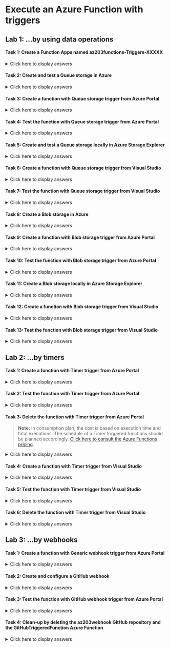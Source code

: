# Execute an Azure Function with triggers

## Lab 1: …by using data operations

#### Task 1: Create a Function Apps named az203functions-Triggers-XXXXX

<details>
<summary>Click here to display answers</summary>

1. In [**Azure Portal**](https://portal.azure.com), in the **Favorites** menu, click **App Services**

1. Click on the button **Add**

1. In the **Marketplace** blade, click **Function App**

1. Click **Create**

1. In the **Function App** blade, under **App name**, replace XXXXX by a unique name and type *az203functions-Triggers-XXXXX*

1. Under **Subscription**, select your active and valid subscription

1. Under **Resource Group**, select **Use existing**, then select the *az203-rg* resource group

1. Under **OS**, leave the default value to **Windows**

1. Under **Hosting Plan**, leave the default value to **Consumption Plan**

    > **Note:** Hosting plan that defines how resources are allocated to your function app. In the default **Consumption Plan**, resources are added dynamically as required by your functions. In this serverless hosting, you only pay for the time your functions run. When you run in an **App Service Plan**, you must manage the scaling of your function app.

1. Under **Location**, select the nearest location

1. Under **Runtime Stack**, select **.NET**

   > **Note:** Choose a runtime that supports your favorite function programming language. Choose .NET for C# and F# functions.

1. Under **Storage**, select **Use existing**, then select the *az203storageaccountXXXXX* you created in a previous module

1. Under **Application Insights**, select **Disabled**

1. Click **Create**

</details>

#### Task 2: Create and test a Queue storage in Azure

<details>
<summary>Click here to display answers</summary>

1. In [**Azure Portal**](https://portal.azure.com), in the **Favorites** menu, click **Storage accounts**

1. Click *az203storageaccountXXXXX* created in a previous lab

1. In the **Storage account** blade, click **Queues** in the menu

1. In the **Queues** blade, click on the button **Queue** in order to add a new queue

1. In the **Add queue** dialog, under **Queue name**, type *function-queue*

1. In the **Queues** blade, click *function-queue*

1. In the *function-queue* blade, click on the button **Add message**

1. In the **Add message to queue** dialog, under **Message text**, type *Alpha*

1. Click **OK**

1. Repeat the last two steps to add the messages *Beta* and *Omega*

1. In the *function-queue* blade, check that the messages has been added to the queue

1. Select the message *Beta*

1. Click on the button **Dequeue message**

1. In the **Dequeue first message** dialog, click **Yes**

    The message *Alpha* will be removed from the queue. 
    
    > **Note:** A queue is first in, first-out.

1. Click on the button **Clear queue**

1. In the **Dequeue all messages** dialog, click **Yes**

    All the messages should be removed from the queue.

</details>

#### Task 3: Create a function with Queue storage trigger from Azure Portal

<details>
<summary>Click here to display answers</summary>

1. Go to the *az203functions-Triggers-XXXXX* **Function App** 

1. Click **Functions**

1. Click **New function**

1. Select **Azure Queue Storage trigger**

1. In the **Extensions not Installed** dialog, click **Install**

1. In the **Extensions Installation Succeeded** dialog, click **Continue**

1. In the **New Function** dialog, under **Name**, type *QueueTriggeredFunction*

1. Under **Queue name**, type *function-queue*

1. Under **Storage account connection**, click **new**

1. In the **Storage Account** blade, select *az203storageaccountXXXXX*

1. Click **Create**

</details>

#### Task 4: Test the function with Queue storage trigger from Azure Portal

<details>
<summary>Click here to display answers</summary>

1. Open a new tab and navigate to [**Azure Portal**](https://portal.azure.com), in the **Favorites** menu, click **Storage accounts** and select *az203storageaccountXXXXX*

1. Click **Queues** and select *function-queue*

1. Go back in the tab with the *QueueTriggeredFunction* blade, click **Run**

    The **Request body** displays the message sent to the queue. The **Logs** displays the information with the message content.

1. Update the **Request body** with the message *testfromFunctionApp* and click **Run**

    The **Logs** should display "C# Queue trigger function processed: testfromFunctionApp"

1. Go to the other tab with the **Queue Storage** blade, and click **Add message**

1. In the **Add message to queue** dialog, under **Message text**, type *testFromQueue*, and click **OK**

1. Click **Refresh**

1. Go back to the tab with the *QueueTriggeredFunction* blade, check the **Logs**

    The **Logs** should display "C# Queue trigger function processed: testFromQueue"

</details>

#### Task 5: Create and test a Queue storage locally in Azure Storage Explorer

<details>
<summary>Click here to display answers</summary>

1. Start **Microsoft Azure Storage Explorer**

1. Expand **Local & Attached** > **Storage Accounts** > **Emulator - Default Ports (Key)**

1. Right-click **Queues** and select **Create Queue**

1. Type *function-queue*

1. In the *function-queue* tab, click on the button **Add Message**

1. In the **Microsoft Azure Storage Explorer - Add Message** dialog, under **Message text**, type *Alpha*

1. Click **OK**

1. Repeat the last two steps to add the messages *Beta* and *Omega*

1. In the *function-queue* tab, check that the messages has been added to the queue

1. Select the message *Beta*

1. Click on the button **Dequeue Message**

1. In the pop-up dialog, click **Yes**

    The message *Alpha* will be removed from the queue. 
    
    > **Note:** A queue is first in, first-out.

1. Click on the button **Clear Queue**

1. In the pop-up dialog, click **Yes**

    All the messages should be removed from the queue.

1. Click on **Emulator - Default Ports (Key)**

1. In the bottom left, copy and save the **Primary Connection String** value

</details>

#### Task 6: Create a function with Queue storage trigger from Visual Studio

<details>
<summary>Click here to display answers</summary>

1. Start **Visual Studio 2017** and open the *az203functions* solution

1. In the **Solution Explorer**, right-click the *az203functions* project and select **Add** > **New Azure Function...**

1. In the **Add New Item - az203functions** dialog, under **Name**, type *QueueTriggeredFunction*

1. Click **Add**

1. In the **New Azure Function - QueueTriggeredFunction** dialog, select **Queue trigger**

1. Under **Connection string setting**, type *az203storageaccountXXXXX_STORAGE*

1. Under **Queue name**, type *function-queue*

1. Click **OK**

    A new file called *QueueTriggeredFunction.cs* should be created. an error indicates that the **QueueTrigger** attribute could not be found.

1. In the **Solution Explorer**, right-click the *az203functions* project and select**Manage NuGet Packages...**

1. In the **NuGet** tab, click **Browse**

1. Search *Microsoft.Azure.WebJobs.Extensions.Storage*, and select **Microsoft.Azure.WebJobs.Extensions.Storage**

1. Click **Install**, and in the **License Acceptance** dialog, click **I Accept**

1. Close the **NuGet** tab
    
    In the *QueueTriggeredFunction.cs* file, the **QueueTrigger** attribute sould be resolved.

1. In the **Solution Explorer**, open the **local.settings.json**

1. In the **View** menu, open **Cloud Explorer**, expand **(Local)** > **Storage Accounts** > **(Development) (Key)**, then select Properties and copy the Primary Connection String value.

1. In the **local.settings.json** file, under **Values** section, add a setting called *az203storageaccountXXXXX_STORAGE* and paste the **Primary Connection String** copied during the previous task

</details>

#### Task 7: Test the function with Queue storage trigger from Visual Studio

<details>
<summary>Click here to display answers</summary>

1. Click the **Debug** menu, and select **Start Debugging**

    > **Warning!** If an exception is raised, make sure that the time displayed in the console matches the one on your local machine. If not, adjust the time in your computer (usually **(UTC) Coordinated Universal Time**)

1. Go back to **Microsoft Azure Storage Explorer**, select the queue *function-queue* and add a message with the text *testFromLocal*

    The message should be added to the queue

1. Click the **Refresh** button

    The queue should be empty

1. Go back to the Azure functions console

    *C# Queue trigger function processed: testFromLocal* should be displayed in the **Logs**

1. In **Visual Studio**, click the **Debug** menu, and select **Stop Debugging**

</details>

#### Task 8: Create a Blob storage in Azure

<details>
<summary>Click here to display answers</summary>

1. Create three text files named *Alpha*, *Beta*, and *Omega* on your computer

1. Open each file, and type the name of the file in the content

1. In [**Azure Portal**](https://portal.azure.com), in the **Favorites** menu, click **Storage accounts**

1. Click *az203storageaccountXXXXX* created in a previous lab

1. In the **Storage account** blade, click **Blobs** in the menu

1. In the **Blobs** blade, click on the button **Container** in order to add a new blob storage

1. In the **New container** dialog, under **Name**, type *pictures*

1. Under **Public access level**, select **Blob (anonymous read access for blobs only)**

1. Click **OK**

1. In the **Blobs** blade, click *pictures*

1. In the *pictures* blade, click on the button **Upload**

1. In the **Upload blob** dialog, under **Files**, click **Select a file**

1. Browse and select the first text file *Alpha*

1. Expand **Advanced**

1. Under **Blob type**, select **Block blob**

    > **Note:** [Click here to consult the documentation to understand Block Blobs, Append Blobs, and Page Blobs](https://docs.microsoft.com/en-us/rest/api/storageservices/understanding-block-blobs--append-blobs--and-page-blobs)

1. Click **Upload**

1. Repeat the last six steps to upload the files *Beta* and *Omega*

1. In the *pictures* blade, check that the files has been uploaded in the storage

1. Select the file *Beta.txt*

1. Copy the **URL** of the file

1. In the web browser, open a new tab, paste the **URL** and navigate to the blob

    The content of the text file should be displayed: *Beta*.

1. Close the tab

1. In **Azure Portal**, go back to the *pictures* blade

1. In the *pictures* blade, click on the button **Upload**

1. In the **Upload blob** dialog, under **Files**, click **Select a file**

1. In **File name**, type *https://www.avanade.com/~/media/logo/avanade-logo.svg* and click **Open**

1. Expand **Advanced**

1. Under **Blob type**, select **Block blob**

    > **Note:** [Click here to consult the documentation to understand Block Blobs, Append Blobs, and Page Blobs](https://docs.microsoft.com/en-us/rest/api/storageservices/understanding-block-blobs--append-blobs--and-page-blobs)

1. Click **Upload**

1. In the *pictures* blade, check that the picture has been uploaded in the storage

1. Select the file *avanade-logo\[1].svg*

1. Copy the **URL** of the file

1. In the web browser, open a new tab, paste the **URL** and navigate to the blob

    The picture should be displayed.

1. Close the tab

1. Select all files

1. Click **Delete**

1. In the **Delete blob(s)** dialog, click **OK**

</details>

#### Task 9: Create a function with Blob storage trigger from Azure Portal

<details>
<summary>Click here to display answers</summary>

1. Go to the *az203functions-Triggers-XXXXX* **Function App** 

1. Click **Functions**

1. Click **New function**

1. Select **Azure Blob Storage trigger**

1. In the **New Function** dialog, under **Name**, type *BlobTriggeredFunction*

1. Under **Path**, type *pictures/{name}*

1. Under **Storage account connection**, click **new**

1. In the **Storage Account** blade, select *az203storageaccountXXXXX*

1. Click **Create**

</details>

#### Task 10: Test the function with Blob storage trigger from Azure Portal

<details>
<summary>Click here to display answers</summary>

1. Open a new tab and navigate to [**Azure Portal**](https://portal.azure.com), in the **Favorites** menu, click **Storage accounts** and select *az203storageaccountXXXXX*

1. Click **Blobs** and select *pictures*

1. Go back in the tab with the *BlobTriggeredFunction* blade, click **Logs**

1. Go to the tab with the **Blob Storage** blade, click on the button **Upload**

1. In the **Upload blob** dialog, under **Files**, click **Select a file**

1. In **File name**, type *https://www.avanade.com/~/media/logo/avanade-logo.svg* and click **Open**

1. Click **Upload**

1. Close the **Upload blob** dialog

1. Go back to the tab with the *BlobTriggeredFunction* blade, check the **Logs**

    The **Logs** should display "C# Blob trigger function Processed blob Name:avanade-logo[1].svg"

1. Go to the tab with the **Blob Storage** blade, click on the button **Refresh**

    The picture should remain in the storage.

</details>

#### Task 11: Create a Blob storage locally in Azure Storage Explorer

<details>
<summary>Click here to display answers</summary>

1. Start **Microsoft Azure Storage Explorer**

1. Expand **Local & Attached** > **Storage Accounts** > **Emulator - Default Ports (Key)**

1. Right-click **Blob Containers** and select **Create Blob Container**

1. Type *pictures*

1. In the *pictures* tab, click on the button **Upload**, then select **Upload Files...**

1. In the **Microsoft Azure Storage Explorer - Upload Files** dialog, under **Files**, click **No files selected**

1. Browse and select the three files *Alpha*, *Beta* and *Omega*

1. Click **Upload**

1. In the *pictures* tab, check that the files has been uploaded in the storage

1. Select the file *Beta*

1. Click on the button **Open**

    The file will be opened.

1. Close the file

1. Select all files in the **Blob storage**

1. Click on the button **More** > **Delete**

1. In the pop-up dialog, click **Delete**

1. In the notification on the top, click **Yes** in order to refresh the storage view

    All the files should be deleted from the storage.

</details>

#### Task 12: Create a function with Blob storage trigger from Visual Studio

<details>
<summary>Click here to display answers</summary>

1. Go to **Visual Studio 2017** instance with the *az203functions* solution

1. In the **Solution Explorer**, right-click the *az203functions* project and select **Add** > **New Azure Function...**

1. In the **Add New Item - az203functions** dialog, under **Name**, type *BlobTriggeredFunction*

1. Click **Add**

1. In the **New Azure Function - BlobTriggeredFunction** dialog, select **Blob trigger**

1. Under **Connection string setting**, type *az203storageaccountXXXXX_STORAGE*

1. Under **Path**, type *pictures*

1. Click **OK**

</details>

#### Task 13: Test the function with Blob storage trigger from Visual Studio

<details>
<summary>Click here to display answers</summary>

1. Click the **Debug** menu, and select **Start Debugging**

1. Go back to **Microsoft Azure Storage Explorer**, select the **Blob Container** *pictures* and upload the picture located in *https://www.avanade.com/~/media/logo/avanade-logo.svg*

    The file should be added to the storage.

1. Go back to the Azure functions console

    *C# Blob trigger function Processed blob<br />Name:avanade-logo[1].svg* should be displayed in the **Logs**

1. In **Visual Studio**, click the **Debug** menu, and select **Stop Debugging**

</details>

## Lab 2: …by timers

#### Task 1: Create a function with Timer trigger from Azure Portal

<details>
<summary>Click here to display answers</summary>

1. In **Azure Portal**, go to the *az203functions-Triggers-XXXXX* **Function App** 

1. Click **Functions**

1. Click **New function**

1. Select **Timer trigger**

1. In the **New Function** dialog, under **Name**, type *LogEveryTenSeconds*

1. Under **Schedule**, type *\*/10 \* \* \* \* \**

1. Click **Create**

</details>

#### Task 2: Test the function with Timer trigger from Azure Portal

<details>
<summary>Click here to display answers</summary>

1. In the *LogEveryTenSeconds* function blade, click **Logs**

1. Check that the function is triggered every ten seconds

</details>

#### Task 3: Delete the function with Timer trigger from Azure Portal

> **Note:** In consumption plan, the cost is based on execution time and total executions. The schedule of a Timer triggered functions should be planned accordingly. [Click here to consult the Azure Functions pricing](https://azure.microsoft.com/en-us/pricing/details/functions/).

<details>
<summary>Click here to display answers</summary>

1. Under *LogEveryTenSeconds* menu, click **Manage**

1. Click **Delete function**

1. In the confirmation dialog, click **OK**

</details>

#### Task 4: Create a function with Timer trigger from Visual Studio

<details>
<summary>Click here to display answers</summary>

1. Go to **Visual Studio 2017** instance with the *az203functions* solution

1. In the **Solution Explorer**, right-click the *az203functions* project and select **Add** > **New Azure Function...**

1. In the **Add New Item - az203functions** dialog, under **Name**, type *LogEveryTenSeconds*

1. Click **Add**

1. In the **New Azure Function - LogEveryTenSeconds** dialog, select **Timer trigger**

1. Under **Schedule**, type *\*/10 \* \* \* \* \**

1. Click **OK**

</details>

#### Task 5: Test the function with Timer trigger from Visual Studio

<details>
<summary>Click here to display answers</summary>

1. Click the **Debug** menu, and select **Start Debugging**

1. In the **Azure Functions console**, check that a new log is displayed every ten seconds

1. In **Visual Studio**, click the **Debug** menu, and select **Stop Debugging**

</details>

#### Task 6: Delete the function with Timer trigger from Visual Studio

<details>
<summary>Click here to display answers</summary>

1. In **Visual Studio**, in the **Solution Explorer**, right-click the file *LogEveryTenSeconds.cs* and select **Delete**

1. In the confirmation dialog, click **OK**

</details>

## Lab 3: …by webhooks

#### Task 1: Create a function with Generic webhook trigger from Azure Portal

<details>
<summary>Click here to display answers</summary>

1. In **Azure Portal**, go to the *az203functions-Triggers-XXXXX* **Function App** 

1. Click **Functions**

1. Click **New function**

1. Select **HTTP trigger**

1. In the **New Function** dialog, under **Name**, type *GitHubTriggeredFunction*

1. Under **Authorization level**, select **Function**

1. Click **Create**

1. In the *GitHubTriggeredFunction* blade, 

1. Replace the content of the run function with the following code:

    log.LogInformation("C# HTTP trigger function processed a request.");<br />
    <br />
    string requestBody = await new StreamReader(req.Body).ReadToEndAsync();<br />
    dynamic data = JsonConvert.DeserializeObject(requestBody);<br />
    string issueName = $"The issue {data?.issue?.title} has been created in GitHub.";<br />
    <br />
    string result = issueName ?? "Hello GitHub!";<br />
    log.LogInformation(result);<br />
    return (ActionResult)new OkObjectResult(result);<br />

1. Click **Save**

1. Click **Get function URL**

1. In the **Get function URL** dialog, click **Copy** and save the **URL**

</details>

#### Task 2: Create and configure a GitHub webhook

<details>
<summary>Click here to display answers</summary>

1. In a web browser, open a new tab and go to [GitHub](https://github.com/)

1. Create an account or sign-in

1. Click **Repositories**

1. Click **New**

1. Under **Repository name**, type *az203webhook*

1. Select **Private**

1. Click **Create repository**

1. In the repository page, click **Settings**

1. In the **Settings** page, click the menu **Webhooks**

1. In the **Webhooks** page, click **Add webhook**

1. Under **Payload URL**, paste the **URL** copied earlier 

1. Under **Content type**, select **application/json**

1. Under **Which events would you like to trigger this webhook?**, select **Send me everything**

1. Click **Add webhook**

1. Check that the last delivery was successful

</details>

#### Task 3: Test the function with GitHub webhook trigger from Azure Portal

<details>
<summary>Click here to display answers</summary>

1. In **GitHub**, right-click the link **Issues** and open a new tab

1. In the **Issues** page, click **New issue**

1. In the **Title** field, type *Alpha*

1. Click **Submit new issue**

1. Click **New issue**

1. In the **Title** field, type *Beta*

1. Click **Submit new issue**

1. Click **New issue**

1. In the **Title** field, type *Omega*

1. Click **Submit new issue**

1. Close the **Issue** tab

1. Refresh the **Webhook page** and check the **Recent Deliveries**

1. In **Azure Portal**, in the function blade, click **Logs** and check that the function is trigerred

    The **Logs** should display:<br />
    \[Information] The issue Alpha has been created in GitHub. <br />
    \[Information] The issue Beta has been created in GitHub. <br />
    \[Information] The issue Omega has been created in GitHub. <br />

</details>

#### Task 4: Clean-up by deleting the az203webhook GitHub repository and the GitHubTriggeredFunction Azure Function

<details>
<summary>Click here to display answers</summary>

1. In **GitHub**, go to the *az203webhook* repository

1. Click **Settings**

1. Click **Delete this repository**

1. In the **Are you absolutely sure?** dialog, type the name of the repository and click **I understand the consequences, delete this repository**

    > **Warning!** Be careful and check that you have selcted the proper repository as this operation can not be reversed.

1. In **Azure Portal**, under *GitHubTriggeredFunction* menu, click **Manage**

1. Click **Delete function**

1. In the confirmation dialog, click **OK**

</details>